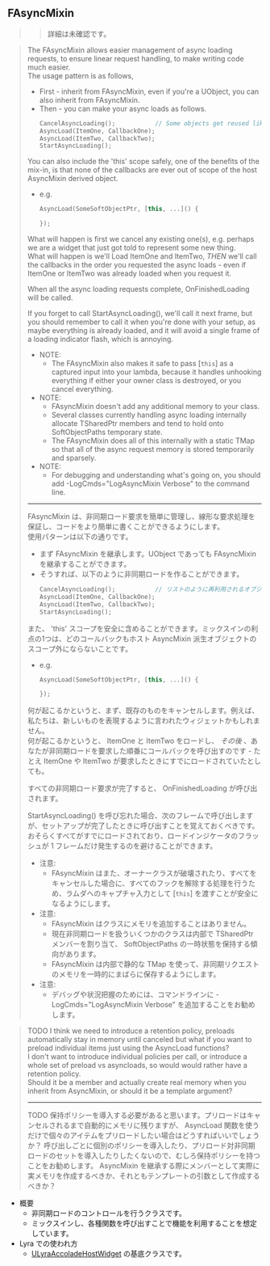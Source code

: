 ## FAsyncMixin

>> 詳細は未確認です。

> The FAsyncMixin allows easier management of async loading requests, to ensure linear request handling, to make writing code much easier.  
> The usage pattern is as follows,  
> 
> - First - inherit from FAsyncMixin, even if you're a UObject, you can also inherit from FAsyncMixin.
> - Then - you can make your async loads as follows.
> 	``` c++
> 	CancelAsyncLoading();			// Some objects get reused like in lists, so it's important to cancel anything you had pending doesn't complete.
> 	AsyncLoad(ItemOne, CallbackOne);
> 	AsyncLoad(ItemTwo, CallbackTwo);
> 	StartAsyncLoading();
> 	```
> 
> You can also include the 'this' scope safely, one of the benefits of the mix-in, is that none of the callbacks are ever out of scope of the host AsyncMixin derived object.  
> - e.g.
> 	```c++
> 	AsyncLoad(SomeSoftObjectPtr, [this, ...]() {
> 
> 	});
> 	``` 
> 
> What will happen is first we cancel any existing one(s), e.g. perhaps we are a widget that just got told to represent some new thing.  
> What will happen is we'll Load ItemOne and ItemTwo, *THEN* we'll call the callbacks in the order you requested the async loads - even if ItemOne or ItemTwo was already loaded when you request it.  
> 
> When all the async loading requests complete, OnFinishedLoading will be called.  
>  
> If you forget to call StartAsyncLoading(), we'll call it next frame, but you should remember to call it when you're done with your setup, as maybe everything is already loaded, and it will avoid a single frame of a loading indicator flash, which is annoying.  
>  
> * NOTE:
> 	* The FAsyncMixin also makes it safe to pass &#91;```this```&#93; as a captured input into your lambda, because it handles unhooking everything if either your owner class is destroyed, or you cancel everything.
> * NOTE: 
> 	* FAsyncMixin doesn't add any additional memory to your class.
> 	* Several classes currently handling async loading internally allocate TSharedPtr<FStreamableHandle> members and tend to hold onto SoftObjectPaths temporary state.
> 	* The FAsyncMixin does all of this internally with a static TMap so that all of the async request memory is stored temporarily and sparsely.
> * NOTE:
> 	* For debugging and understanding what's going on, you should add -LogCmds="LogAsyncMixin Verbose" to the command line.
> 
> ----
> 
> FAsyncMixin は、非同期ロード要求を簡単に管理し、線形な要求処理を保証し、コードをより簡単に書くことができるようにします。   
> 使用パターンは以下の通りです。  
> 
> - まず FAsyncMixin を継承します。UObject であっても FAsyncMixin を継承することができます。
> - そうすれば、以下のように非同期ロードを作ることができます。
> 	``` c++
> 	CancelAsyncLoading();			// リストのように再利用されるオブジェクトもあるので、保留にしていたものが完了しない場合はキャンセルすることが重要です。
> 	AsyncLoad(ItemOne, CallbackOne);
> 	AsyncLoad(ItemTwo, CallbackTwo);
> 	StartAsyncLoading();
> 	```
> また、 'this' スコープを安全に含めることができます。ミックスインの利点の1つは、どのコールバックもホスト AsyncMixin 派生オブジェクトのスコープ外にならないことです。  
> - e.g.
> 	```c++
> 	AsyncLoad(SomeSoftObjectPtr, [this, ...]() {
> 
> 	});
> 	``` 
> 
> 何が起こるかというと、まず、既存のものをキャンセルします。例えば、私たちは、新しいものを表現するように言われたウィジェットかもしれません。  
> 何が起こるかというと、 ItemOne と ItemTwo をロードし、 *その後* 、あなたが非同期ロードを要求した順番にコールバックを呼び出すのです - たとえ ItemOne や ItemTwo が要求したときにすでにロードされていたとしても。  
> 
> すべての非同期ロード要求が完了すると、 OnFinishedLoading が呼び出されます。  
>  
> StartAsyncLoading() を呼び忘れた場合、次のフレームで呼び出しますが、セットアップが完了したときに呼び出すことを覚えておくべきです。おそらくすべてがすでにロードされており、ロードインジケータのフラッシュが 1 フレームだけ発生するのを避けることができます。  
>  
> * 注意:
> 	* FAsyncMixin はまた、オーナークラスが破壊されたり、すべてをキャンセルした場合に、すべてのフックを解除する処理を行うため、ラムダへのキャプチャ入力として &#91;```this```&#93; を渡すことが安全になるようにします。
> * 注意:
> 	* FAsyncMixin はクラスにメモリを追加することはありません。
> 	* 現在非同期ロードを扱ういくつかのクラスは内部で TSharedPtr<FStreamableHandle> メンバーを割り当て、 SoftObjectPaths の一時状態を保持する傾向があります。
> 	* FAsyncMixin は内部で静的な TMap を使って、非同期リクエストのメモリを一時的にまばらに保存するようにします。
> * 注意:
> 	* デバッグや状況把握のためには、コマンドラインに -LogCmds="LogAsyncMixin Verbose" を追加することをお勧めします。

> TODO 
> I think we need to introduce a retention policy, preloads automatically stay in memory until canceled but what if you want to preload individual items just using the AsyncLoad functions?  
> I don't want to introduce individual policies per call, or introduce a whole set of preload vs asyncloads, so would would rather have a retention policy.  
> Should it be a member and actually create real memory when you inherit from AsyncMixin, or should it be a template argument?
> 
> ----
> TODO
> 保持ポリシーを導入する必要があると思います。プリロードはキャンセルされるまで自動的にメモリに残りますが、 AsyncLoad 関数を使うだけで個々のアイテムをプリロードしたい場合はどうすればいいでしょうか？
> 呼び出しごとに個別のポリシーを導入したり、プリロード対非同期ロードのセットを導入したりしたくないので、むしろ保持ポリシーを持つことをお勧めします。 
> AsyncMixin を継承する際にメンバーとして実際に実メモリを作成するべきか、それともテンプレートの引数として作成するべきか？


* 概要
	* 非同期ロードのコントロールを行うクラスです。
	* ミックスインし、各種関数を呼び出すことで機能を利用することを想定しています。
* Lyra での使われ方
	* [ULyraAccoladeHostWidget] の基底クラスです。

<!--- ページ内のリンク --->

<!--- 自前の画像へのリンク --->

<!--- generated --->
[ULyraAccoladeHostWidget]: ../../Lyra/GameplayMessageAccolade/ULyraAccoladeHostWidget.md#ulyraaccoladehostwidget
